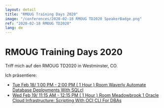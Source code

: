 ```yaml
---
layout: detail
title: "RMOUG Training Days 2020"
image: "/conferences/2020-02-18 RMOUG TD2020 SpeakerBadge.png"
ref: "2020-02-18 RMOUG TD2020"
lang: de
---
```


# RMOUG Training Days 2020

Triff mich auf den RMOUG TD2020 in Westminster, CO.

Ich präsentiere:

* [Tue Feb 18/ 1:00 PM - 2:00 PM  ( 1 Hour ) Room Waverly Automate Database Deployments With SQLcl](https://events.bizzabo.com/TD2020/agenda/session/192863)
* [Wed Feb 19/ 11:15 AM - 12:15 PM  ( 1 Hour ) Room Meadowbrook 1 Oracle Cloud Infrastructure: Scripting With OCI CLI For DBAs](https://events.bizzabo.com/TD2020/agenda/session/192908)




